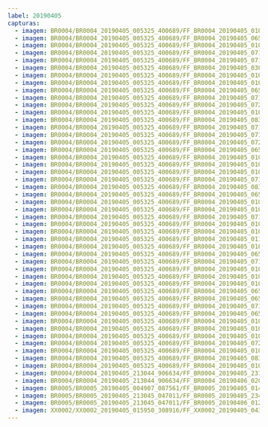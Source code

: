 ```yaml
---
label: 20190405
capturas:
  - imagem: BR0004/BR0004_20190405_005325_400689/FF_BR0004_20190405_010245_400_0010752.fits_maxpixel.jpg
  - imagem: BR0004/BR0004_20190405_005325_400689/FF_BR0004_20190405_065702_212_0434176.fits_maxpixel.jpg
  - imagem: BR0004/BR0004_20190405_005325_400689/FF_BR0004_20190405_010858_095_0018176.fits_maxpixel.jpg
  - imagem: BR0004/BR0004_20190405_005325_400689/FF_BR0004_20190405_071905_241_0460544.fits_maxpixel.jpg
  - imagem: BR0004/BR0004_20190405_005325_400689/FF_BR0004_20190405_071839_576_0460032.fits_maxpixel.jpg
  - imagem: BR0004/BR0004_20190405_005325_400689/FF_BR0004_20190405_030227_749_0153856.fits_maxpixel.jpg
  - imagem: BR0004/BR0004_20190405_005325_400689/FF_BR0004_20190405_010714_683_0016128.fits_maxpixel.jpg
  - imagem: BR0004/BR0004_20190405_005325_400689/FF_BR0004_20190405_010727_466_0016384.fits_maxpixel.jpg
  - imagem: BR0004/BR0004_20190405_005325_400689/FF_BR0004_20190405_065022_888_0426240.fits_maxpixel.jpg
  - imagem: BR0004/BR0004_20190405_005325_400689/FF_BR0004_20190405_071331_613_0453888.fits_maxpixel.jpg
  - imagem: BR0004/BR0004_20190405_005325_400689/FF_BR0004_20190405_072230_522_0464640.fits_maxpixel.jpg
  - imagem: BR0004/BR0004_20190405_005325_400689/FF_BR0004_20190405_010414_967_0012544.fits_maxpixel.jpg
  - imagem: BR0004/BR0004_20190405_005325_400689/FF_BR0004_20190405_083327_779_0549376.fits_maxpixel.jpg
  - imagem: BR0004/BR0004_20190405_005325_400689/FF_BR0004_20190405_071501_265_0455680.fits_maxpixel.jpg
  - imagem: BR0004/BR0004_20190405_005325_400689/FF_BR0004_20190405_071852_413_0460288.fits_maxpixel.jpg
  - imagem: BR0004/BR0004_20190405_005325_400689/FF_BR0004_20190405_072256_017_0465152.fits_maxpixel.jpg
  - imagem: BR0004/BR0004_20190405_005325_400689/FF_BR0004_20190405_065753_730_0435200.fits_maxpixel.jpg
  - imagem: BR0004/BR0004_20190405_005325_400689/FF_BR0004_20190405_010949_373_0019200.fits_maxpixel.jpg
  - imagem: BR0004/BR0004_20190405_005325_400689/FF_BR0004_20190405_010610_610_0014848.fits_maxpixel.jpg
  - imagem: BR0004/BR0004_20190405_005325_400689/FF_BR0004_20190405_010206_736_0009984.fits_maxpixel.jpg
  - imagem: BR0004/BR0004_20190405_005325_400689/FF_BR0004_20190405_071735_233_0458752.fits_maxpixel.jpg
  - imagem: BR0004/BR0004_20190405_005325_400689/FF_BR0004_20190405_083353_297_0549888.fits_maxpixel.jpg
  - imagem: BR0004/BR0004_20190405_005325_400689/FF_BR0004_20190405_065127_037_0427520.fits_maxpixel.jpg
  - imagem: BR0004/BR0004_20190405_005325_400689/FF_BR0004_20190405_010831_508_0017664.fits_maxpixel.jpg
  - imagem: BR0004/BR0004_20190405_005325_400689/FF_BR0004_20190405_010845_180_0017920.fits_maxpixel.jpg
  - imagem: BR0004/BR0004_20190405_005325_400689/FF_BR0004_20190405_071410_010_0454656.fits_maxpixel.jpg
  - imagem: BR0004/BR0004_20190405_005325_400689/FF_BR0004_20190405_010818_704_0017408.fits_maxpixel.jpg
  - imagem: BR0004/BR0004_20190405_005325_400689/FF_BR0004_20190405_010936_520_0018944.fits_maxpixel.jpg
  - imagem: BR0004/BR0004_20190405_005325_400689/FF_BR0004_20190405_011627_282_0027136.fits_maxpixel.jpg
  - imagem: BR0004/BR0004_20190405_005325_400689/FF_BR0004_20190405_010336_540_0011776.fits_maxpixel.jpg
  - imagem: BR0004/BR0004_20190405_005325_400689/FF_BR0004_20190405_065452_705_0431616.fits_maxpixel.jpg
  - imagem: BR0004/BR0004_20190405_005325_400689/FF_BR0004_20190405_071618_270_0457216.fits_maxpixel.jpg
  - imagem: BR0004/BR0004_20190405_005325_400689/FF_BR0004_20190405_010519_284_0013824.fits_maxpixel.jpg
  - imagem: BR0004/BR0004_20190405_005325_400689/FF_BR0004_20190405_010428_026_0012800.fits_maxpixel.jpg
  - imagem: BR0004/BR0004_20190405_005325_400689/FF_BR0004_20190405_010232_543_0010496.fits_maxpixel.jpg
  - imagem: BR0004/BR0004_20190405_005325_400689/FF_BR0004_20190405_065740_916_0434944.fits_maxpixel.jpg
  - imagem: BR0004/BR0004_20190405_005325_400689/FF_BR0004_20190405_065505_504_0431872.fits_maxpixel.jpg
  - imagem: BR0004/BR0004_20190405_005325_400689/FF_BR0004_20190405_071605_455_0456960.fits_maxpixel.jpg
  - imagem: BR0004/BR0004_20190405_005325_400689/FF_BR0004_20190405_065806_653_0435456.fits_maxpixel.jpg
  - imagem: BR0004/BR0004_20190405_005325_400689/FF_BR0004_20190405_010805_897_0017152.fits_maxpixel.jpg
  - imagem: BR0004/BR0004_20190405_005325_400689/FF_BR0004_20190405_010557_796_0014592.fits_maxpixel.jpg
  - imagem: BR0004/BR0004_20190405_005325_400689/FF_BR0004_20190405_010740_283_0016640.fits_maxpixel.jpg
  - imagem: BR0004/BR0004_20190405_005325_400689/FF_BR0004_20190405_072100_706_0462848.fits_maxpixel.jpg
  - imagem: BR0004/BR0004_20190405_005325_400689/FF_BR0004_20190405_010753_088_0016896.fits_maxpixel.jpg
  - imagem: BR0004/BR0004_20190405_005325_400689/FF_BR0004_20190405_083340_587_0549632.fits_maxpixel.jpg
  - imagem: BR0004/BR0004_20190405_005325_400689/FF_BR0004_20190405_010402_162_0012288.fits_maxpixel.jpg
  - imagem: BR0004/BR0004_20190405_213044_906634/FF_BR0004_20190405_231002_175_0147968.fits_maxpixel.jpg
  - imagem: BR0004/BR0004_20190405_213044_906634/FF_BR0004_20190406_020209_836_0404992.fits_maxpixel.jpg
  - imagem: BR0005/BR0005_20190405_004907_087561/FF_BR0005_20190405_014917_337_0071424.fits_maxpixel.jpg
  - imagem: BR0005/BR0005_20190405_213045_047011/FF_BR0005_20190405_234907_797_0206080.fits_maxpixel.jpg
  - imagem: BR0005/BR0005_20190405_213045_047011/FF_BR0005_20190406_012852_813_0355328.fits_maxpixel.jpg
  - imagem: XX0002/XX0002_20190405_015950_308916/FF_XX0002_20190405_043400_477_0099072.fits_maxpixel.jpg
---
```

